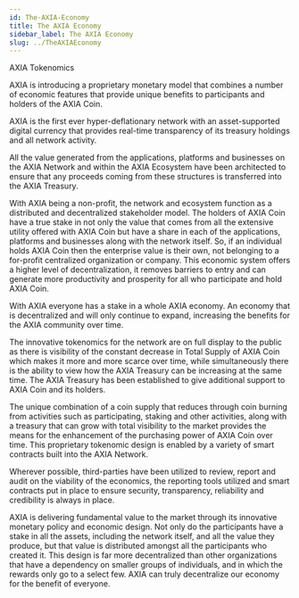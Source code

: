 ```yaml
---
id: The-AXIA-Economy
title: The AXIA Economy
sidebar_label: The AXIA Economy
slug: ../TheAXIAEconomy
---
```


AXIA Tokenomics

AXIA is introducing a proprietary monetary model that combines a number of economic features that provide unique benefits to participants and holders of the AXIA Coin. 

AXIA is the first ever hyper-deflationary network with an asset-supported digital currency that provides real-time transparency of its treasury holdings and all network activity. 

All the value generated from the applications, platforms and businesses on the AXIA Network and within the AXIA Ecosystem have been architected to ensure that any proceeds coming from these structures is transferred into the AXIA Treasury. 

With AXIA being a non-profit, the network and ecosystem function as a distributed and decentralized stakeholder model. The holders of AXIA Coin have a true stake in not only the value that comes from all the extensive utility offered with AXIA Coin but have a share in each of the applications, platforms and businesses along with the network itself. So, if an individual holds AXIA Coin then the enterprise value is their own, not belonging to a for-profit centralized organization or company. This economic system offers a higher level of decentralization, it removes barriers to entry and can generate more productivity and prosperity for all who participate and hold AXIA Coin. 

With AXIA everyone has a stake in a whole AXIA economy. An economy that is decentralized and will only continue to expand, increasing the benefits for the AXIA community over time. 

The innovative tokenomics for the network are on full display to the public as there is visibility of the constant decrease in Total Supply of AXIA Coin which makes it more and more scarce over time, while simultaneously there is the ability to view how the AXIA Treasury can be increasing at the same time. The AXIA Treasury has been established to give additional support to AXIA Coin and its holders. 

The unique combination of a coin supply that reduces through coin burning from activities such as participating, staking and other activities, along with a treasury that can grow with total visibility to the market provides the means for the enhancement of the purchasing power of AXIA Coin over time. This proprietary tokenomic design is enabled by a variety of smart contracts built into the AXIA Network.

Wherever possible, third-parties have been utilized to review, report and audit on the viability of the economics, the reporting tools utilized and smart contracts put in place to ensure security, transparency, reliability and credibility is always in place.  

AXIA is delivering fundamental value to the market through its innovative monetary policy and economic design. Not only do the participants have a stake in all the assets, including the network itself, and all the value they produce, but that value is distributed amongst all the participants who created  it. This design is far more decentralized than other organizations that have a dependency on smaller groups of individuals, and in which the rewards only go to a select few. AXIA can truly decentralize our economy for the benefit of everyone. 















